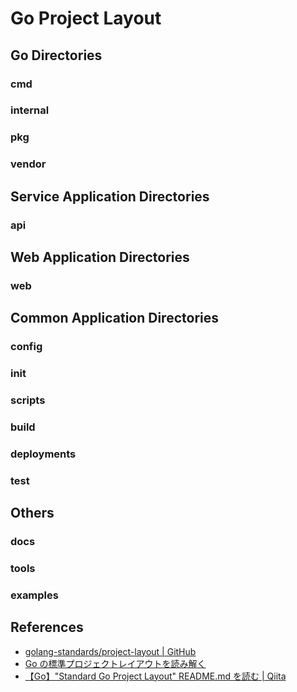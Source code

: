 # Go Project Layout

## Go Directories

### cmd

### internal

### pkg

### vendor

## Service Application Directories

### api

## Web Application Directories

### web

## Common Application Directories

### config

### init

### scripts

### build

### deployments

### test

## Others

### docs

### tools

### examples

## References

- [golang-standards/project-layout | GitHub](https://github.com/golang-standards/project-layout)
- [Go の標準プロジェクトレイアウトを読み解く](https://techdo.mediado.jp/entry/2019/01/18/112503)
- [【Go】"Standard Go Project Layout" README.md を読む | Qiita](https://qiita.com/vengavengavnega/items/2235589445dd0effda05)
